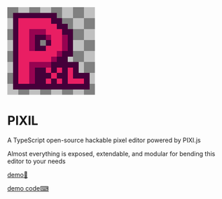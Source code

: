 <img src="./public/pixil_logox200.png"/>

# PIXIL

A TypeScript open-source hackable pixel editor powered by PIXI.js

Almost everything is exposed, extendable, and modular for bending this editor to your needs

[demo🎨](https://2mer.github.io/#/PIXIL/)

[demo code⌨](https://github.com/2mer/2mer.github.io/blob/master/src/screens/PIXIL/Demo.tsx)
